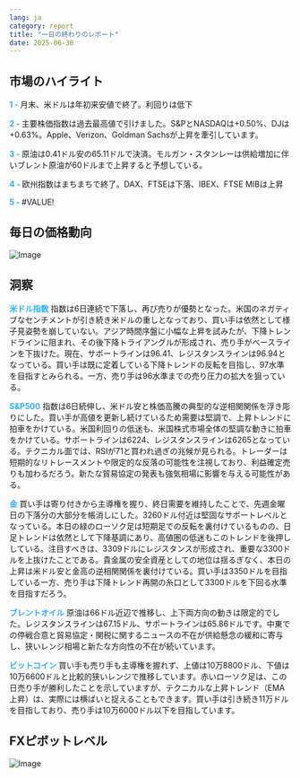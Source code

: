 ```yaml
---
lang: ja
category: report
title: "一日の終わりのレポート"
date: 2025-06-30
---
```



<h2>市場のハイライト</h2>
<strong style="color: #2caef7;">1 - </strong> 月末、米ドルは年初来安値で終了。利回りは低下

<strong style="color: #2caef7;">2 - </strong> 主要株価指数は過去最高値で引けました。S&PとNASDAQは+0.50%、DJは+0.63%。Apple、Verizon、Goldman Sachsが上昇を牽引しています。


<strong style="color: #2caef7;">3 - </strong> 原油は0.41ドル安の65.11ドルで決済。モルガン・スタンレーは供給増加に伴いブレント原油が60ドルまで上昇すると予想している。

<strong style="color: #2caef7;">4 - </strong> 欧州指数はまちまちで終了。DAX、FTSEは下落、IBEX、FTSE MIBは上昇

<strong style="color: #2caef7;">5 - </strong> #VALUE!



<h2>毎日の価格動向</h2>
<img src="https://markleighedu.github.io/img/Jun-2025/30-Jun-2025/price.jpg" alt="Image"/>

<h2>洞察</h2>
<strong style="color: #2caef7;">米ドル指数</strong> 指数は6日連続で下落し、再び売りが優勢となった。米国のネガティブなセンチメントが引き続き米ドルの重しとなっており、買い手は依然として様子見姿勢を崩していない。アジア時間序盤に小幅な上昇を試みたが、下降トレンドラインに阻まれ、その後下降トライアングルが形成され、売り手がベースラインを下抜けた。現在、サポートラインは96.41、レジスタンスラインは96.94となっている。買い手は既に定着している下降トレンドの反転を目指し、97水準を目指すとみられる。一方、売り手は96水準までの売り圧力の拡大を狙っている。

<strong style="color: #2caef7;">S&P500</strong> 指数は6日続伸し、米ドル安と株価高騰の典型的な逆相関関係を浮き彫りにした。買い手が高値を更新し続けているため需要は堅調で、上昇トレンドに拍車をかけている。米国利回りの低迷も、米国株式市場全体の堅調な動きに拍車をかけている。サポートラインは6224、レジスタンスラインは6265となっている。テクニカル面では、RSIが71と買われ過ぎの兆候が見られる。トレーダーは短期的なリトレースメントや限定的な反落の可能性を注視しており、利益確定売りも加わるだろう。新たな貿易協定の発表も強気相場に影響を与える可能性がある。

<strong style="color: #2caef7;">金</strong> 買い手は寄り付きから主導権を握り、終日需要を維持したことで、先週金曜日の下落分の大部分を帳消しにした。3260ドル付近は堅固なサポートレベルとなっている。本日の緑のローソク足は短期足での反転を裏付けているものの、日足トレンドは依然として下降基調にあり、高値圏の低迷もこのトレンドを後押ししている。注目すべきは、3309ドルにレジスタンスが形成され、重要な3300ドルを上抜けたことである。貴金属の安全資産としての地位は揺るぎなく、本日の上昇は米ドル安と金高の逆相関関係を裏付けている。買い手は3350ドルを目指している一方、売り手は下降トレンド再開の糸口として3300ドルを下回る水準を目指すだろう。

<strong style="color: #2caef7;">ブレントオイル</strong> 原油は66ドル近辺で推移し、上下両方向の動きは限定的でした。レジスタンスラインは67.15ドル、サポートラインは65.86ドルです。中東での停戦合意と貿易協定・関税に関するニュースの不在が供給懸念の緩和に寄与し、狭いレンジ相場と新たな方向性の不在が続いています。

<strong style="color: #2caef7;">ビットコイン</strong> 買い手も売り手も主導権を握れず、上値は10万8800ドル、下値は10万6600ドルと比較的狭いレンジで推移しています。赤いローソク足は、この日売り手が勝利したことを示していますが、テクニカルな上昇トレンド（EMA上昇）は、実際には横ばいと捉えることもできます。買い手は引き続き11万ドルを目指しており、売り手は10万6000ドル以下を目指しています。



<h2>FXピボットレベル</h2>
<img src="https://markleighedu.github.io/img/Jun-2025/30-Jun-2025/pivot.jpg" alt="Image"/>